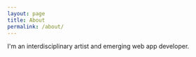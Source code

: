 ```yaml
---
layout: page
title: About
permalink: /about/
---
```


I'm an interdisciplinary artist and emerging web app developer.
